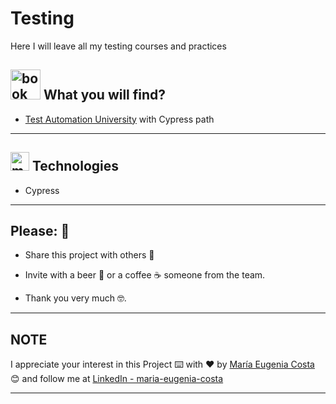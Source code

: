 # Testing

Here I will leave all my testing courses and practices

## <img width="48" height="48" src="https://img.icons8.com/stickers/48/book-philosophy.png" alt="book philosophy"/> What you will find?

- [Test Automation University](https://github.com/eugenia1984/testing/tree/main/test_automation_university) with Cypress path

---

## <img width="30" height="30" src="https://img.icons8.com/cotton/30/monitor--v1.png" alt="monitor"/> Technologies

- Cypress


---

## Please: 🎁

* Share this project with others 📢

* Invite with a beer 🍺 or a coffee ☕ someone from the team. 

* Thank you very much 🤓.

---

## NOTE

I appreciate your interest in this Project ⌨️ with ❤️ by [María Eugenia Costa](https://github.com/eugenia1984) 😊 and follow me at [LinkedIn - maria-eugenia-costa](https://www.linkedin.com/in/maria-eugenia-costa/)

---
